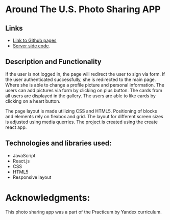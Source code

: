 # Around The U.S. Photo Sharing APP

## Links

* [Link to Github pages](https://momofcats.github.io/around-react)
* [Server side code](https://github.com/momofcats/react-around-api-full).

## Description and Functionality

If the user is not logged in, the page will redirect the user to sign via form.  If the user authenticated successfully, she is redirected to the main page. Where she is able to change a profile picture and personal information. The users can add pictures via form by clicking on plus button. The cards from all users are displayed in the gallery. The users are able to like cards by clicking on a heart button. 

The page layout is made utilizing CSS and HTML5. Positioning of blocks and elements rely on flexbox and grid. The layout for different screen sizes is adjusted using media querries. The project is created using the create react app. 


## Technologies and libraries used:

* JavaScript
* React.js
* CSS
* HTML5
* Responsive layout

# Acknowledgments:

This photo sharing app was a part of the Practicum by Yandex curriculum.
